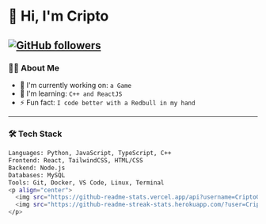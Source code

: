 # 👋 Hi, I'm Cripto

[![GitHub followers](https://img.shields.io/github/followers/CriptoGG?label=Follow&style=social)](https://github.com/CriptoGG)
---

### 👨‍💻 About Me

- 🔭 I'm currently working on: `a Game`
- 🌱 I'm learning: `C++ and ReactJS`
- ⚡ Fun fact: `I code better with a Redbull in my hand`

---

### 🛠️ Tech Stack

```bash
Languages: Python, JavaScript, TypeScript, C++
Frontend: React, TailwindCSS, HTML/CSS
Backend: Node.js
Databases: MySQL
Tools: Git, Docker, VS Code, Linux, Terminal
<p align="center">
  <img src="https://github-readme-stats.vercel.app/api?username=CriptoGG&show_icons=true&theme=tokyonight" width="47%" />
  <img src="https://github-readme-streak-stats.herokuapp.com/?user=CriptoGG&theme=tokyonight" width="47%" />
</p>
